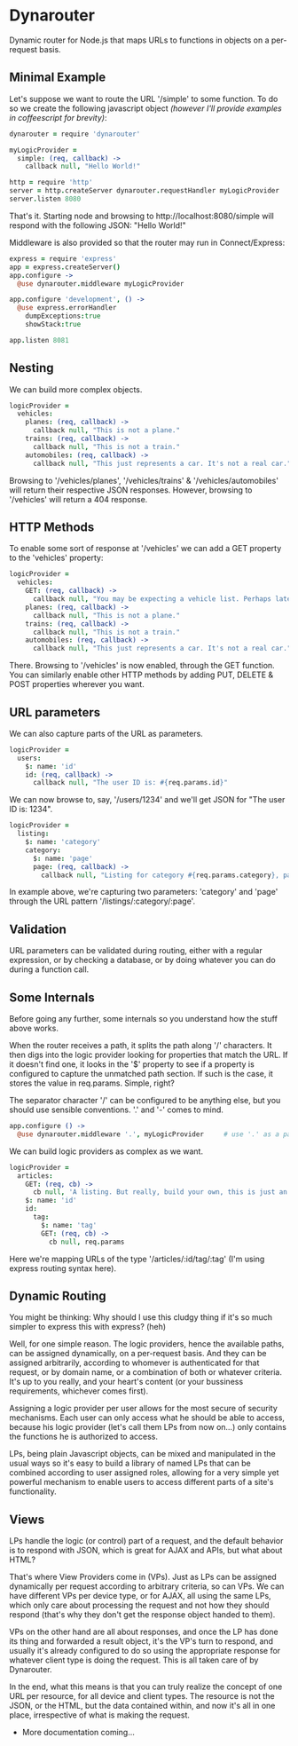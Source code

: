 # Dynarouter

Dynamic router for Node.js that maps URLs to functions in objects on a per-request basis.

## Minimal Example

Let's suppose we want to route the URL '/simple' to some function. To do so we create the following javascript object *(however I'll provide examples in coffeescript for brevity)*:

```coffeescript
dynarouter = require 'dynarouter'

myLogicProvider =
  simple: (req, callback) ->
    callback null, "Hello World!"

http = require 'http'
server = http.createServer dynarouter.requestHandler myLogicProvider
server.listen 8080
```

That's it. Starting node and browsing to http://localhost:8080/simple will respond 
with the following JSON: "Hello World!"

Middleware is also provided so that the router may run in Connect/Express:

```coffeescript
express = require 'express'
app = express.createServer()
app.configure ->
  @use dynarouter.middleware myLogicProvider

app.configure 'development', () ->
  @use express.errorHandler 
    dumpExceptions:true
    showStack:true

app.listen 8081
```

## Nesting

We can build more complex objects.

```coffeescript
logicProvider =
  vehicles:
    planes: (req, callback) ->
      callback null, "This is not a plane."
    trains: (req, callback) ->
      callback null, "This is not a train."
    automobiles: (req, callback) ->
      callback null, "This just represents a car. It's not a real car."
```

Browsing to '/vehicles/planes', '/vehicles/trains' & '/vehicles/automobiles' will return 
their respective JSON responses. However, browsing to '/vehicles' will return a 404 response.

## HTTP Methods

To enable some sort of response at '/vehicles' we can add a GET property to the 'vehicles' 
property:

```coffeescript
logicProvider =
  vehicles:
    GET: (req, callback) ->
      callback null, "You may be expecting a vehicle list. Perhaps later..."
    planes: (req, callback) ->
      callback null, "This is not a plane."
    trains: (req, callback) ->
      callback null, "This is not a train."
    automobiles: (req, callback) ->
      callback null, "This just represents a car. It's not a real car."
```

There. Browsing to '/vehicles' is now enabled, through the GET function. You can similarly enable 
other HTTP methods by adding PUT, DELETE & POST properties wherever you want.

## URL parameters

We can also capture parts of the URL as parameters.

```coffeescript
logicProvider =
  users:
    $: name: 'id'
    id: (req, callback) ->
      callback null, "The user ID is: #{req.params.id}"
```

We can now browse to, say, '/users/1234' and we'll get JSON for "The user ID is: 1234".

```coffeescript
logicProvider =
  listing:
    $: name: 'category'
    category:
      $: name: 'page'
      page: (req, callback) ->
        callback null, "Listing for category #{req.params.category}, page #{req.params.page}."
```

In example above, we're capturing two parameters: 'category' and 'page' through the URL 
pattern '/listings/:category/:page'.

## Validation

URL parameters can be validated during routing, either with a regular expression, or by checking
a database, or by doing whatever you can do during a function call.

## Some Internals

Before going any further, some internals so you understand how the stuff above works.

When the router receives a path, it splits the path along '/' characters. It then digs into the 
logic provider looking for properties that match the URL. If it doesn't find one, it looks in the 
'$' property to see if a property is configured to capture the unmatched path section. If such is
the case, it stores the value in req.params. Simple, right?

The separator character '/' can be configured to be anything else, but you should use sensible
conventions. '.' and '-' comes to mind.

```coffeescript
app.configure () ->
  @use dynarouter.middleware '.', myLogicProvider     # use '.' as a path separator
```

We can build logic providers as complex as we want.

```coffeescript
logicProvider =
  articles:
    GET: (req, cb) ->
      cb null, 'A listing. But really, build your own, this is just an example.'
    $: name: 'id'
    id: 
      tag: 
        $: name: 'tag'
        GET: (req, cb) ->
          cb null, req.params
```

Here we're mapping URLs of the type '/articles/:id/tag/:tag' (I'm using express routing syntax here).

## Dynamic Routing

You might be thinking: Why should I use this cludgy thing if it's so much simpler to express 
this with express? (heh)

Well, for one simple reason. The logic providers, hence the available paths, can be assigned 
dynamically, on a per-request basis. And they can be assigned arbitrarily, according to whomever
is authenticated for that request, or by domain name, or a combination of both or whatever criteria.
It's up to you really, and your heart's content (or your bussiness requirements, whichever comes
first).

Assigning a logic provider per user allows for the most secure of security mechanisms. Each user can
only access what he should be able to access, because his logic provider (let's call them LPs from now on...)
only contains the functions he is authorized to access.

LPs, being plain Javascript objects, can be mixed and manipulated in the usual ways so it's easy to build
a library of named LPs that can be combined according to user assigned roles, allowing for a very simple yet
powerful mechanism to enable users to access different parts of a site's functionality.

## Views

LPs handle the logic (or control) part of a request, and the default behavior is to respond with JSON, which is
great for AJAX and APIs, but what about HTML?

That's where View Providers come in (VPs). Just as LPs can be assigned dynamically per request according
to arbitrary criteria, so can VPs. We can have different VPs per device type, or for AJAX, all using the 
same LPs, which only care about processing the request and not how they should respond (that's why they
don't get the response object handed to them).

VPs on the other hand are all about responses, and once the LP has done its thing and forwarded a result 
object, it's the VP's turn to respond, and usually it's already configured to do so using the appropriate
response for whatever client type is doing the request. This is all taken care of by Dynarouter.

In the end, what this means is that you can truly realize the concept of one URL per resource, for all device 
and client types. The resource is not the JSON, or the HTML, but the data contained within, and now it's all
in one place, irrespective of what is making the request.

 * More documentation coming...